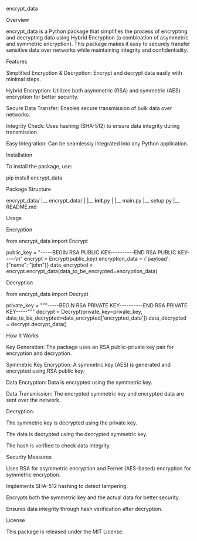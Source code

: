 encrypt_data

Overview

encrypt_data is a Python package that simplifies the process of encrypting and decrypting data using Hybrid Encryption (a combination of asymmetric and symmetric encryption). This package makes it easy to securely transfer sensitive data over networks while maintaining integrity and confidentiality.

Features

Simplified Encryption & Decryption: Encrypt and decrypt data easily with minimal steps.

Hybrid Encryption: Utilizes both asymmetric (RSA) and symmetric (AES) encryption for better security.

Secure Data Transfer: Enables secure transmission of bulk data over networks.

Integrity Check: Uses hashing (SHA-512) to ensure data integrity during transmission.

Easy Integration: Can be seamlessly integrated into any Python application.

Installation

To install the package, use:

pip install encrypt_data

Package Structure

encrypt_data/
|__ encrypt_data/
|    |__ __init__.py
|    |__ main.py
|__ setup.py
|__ README.md

Usage

Encryption

from encrypt_data import Encrypt

public_key = "-----BEGIN RSA PUBLIC KEY----------END RSA PUBLIC KEY-----\n"
encrypt = Encrypt(public_key)
encryption_data = {'payload': {"name": "john"}}
data_encrypted = encrypt.encrypt_data(data_to_be_encrypted=encryption_data)

Decryption

from encrypt_data import Decrypt

private_key = """-----BEGIN RSA PRIVATE KEY----------END RSA PRIVATE KEY-----"""
decrypt = Decrypt(private_key=private_key, data_to_be_decrypted=data_encrypted['encrypted_data'])
data_decrypted = decrypt.decrypt_data()

How It Works

Key Generation: The package uses an RSA public-private key pair for encryption and decryption.

Symmetric Key Encryption: A symmetric key (AES) is generated and encrypted using RSA public key.

Data Encryption: Data is encrypted using the symmetric key.

Data Transmission: The encrypted symmetric key and encrypted data are sent over the network.

Decryption:

The symmetric key is decrypted using the private key.

The data is decrypted using the decrypted symmetric key.

The hash is verified to check data integrity.

Security Measures

Uses RSA for asymmetric encryption and Fernet (AES-based) encryption for symmetric encryption.

Implements SHA-512 hashing to detect tampering.

Encrypts both the symmetric key and the actual data for better security.

Ensures data integrity through hash verification after decryption.

License

This package is released under the MIT License.